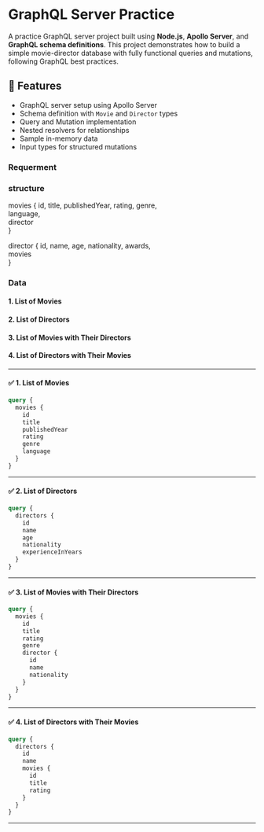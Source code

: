 # GraphQL Server Practice

A practice GraphQL server project built using **Node.js**, **Apollo Server**, and **GraphQL schema definitions**. This project demonstrates how to build a simple movie-director database with fully functional queries and mutations, following GraphQL best practices.


## 🚀 Features

- GraphQL server setup using Apollo Server
- Schema definition with `Movie` and `Director` types
- Query and Mutation implementation
- Nested resolvers for relationships
- Sample in-memory data
- Input types for structured mutations


### Requerment
### structure
movies {
    id,
    title,
    publishedYear,
    rating,
    genre,              
    language,            
    director             
}

director {
    id,
    name,
    age,
    nationality,
    awards,              
    movies               
}

### Data
#### 1. **List of Movies**
#### 2. **List of Directors**
#### 3. **List of Movies with Their Directors**
#### 4. **List of Directors with Their Movies**

---

#### ✅ 1. **List of Movies**
```graphql
query {
  movies {
    id
    title
    publishedYear
    rating
    genre
    language
  }
}
```

---

#### ✅ 2. **List of Directors**
```graphql
query {
  directors {
    id
    name
    age
    nationality
    experienceInYears
  }
}
```

---

#### ✅ 3. **List of Movies with Their Directors**
```graphql
query {
  movies {
    id
    title
    rating
    genre
    director {
      id
      name
      nationality
    }
  }
}
```

---

#### ✅ 4. **List of Directors with Their Movies**

```graphql
query {
  directors {
    id
    name
    movies {
      id
      title
      rating
    }
  }
}
```

---

